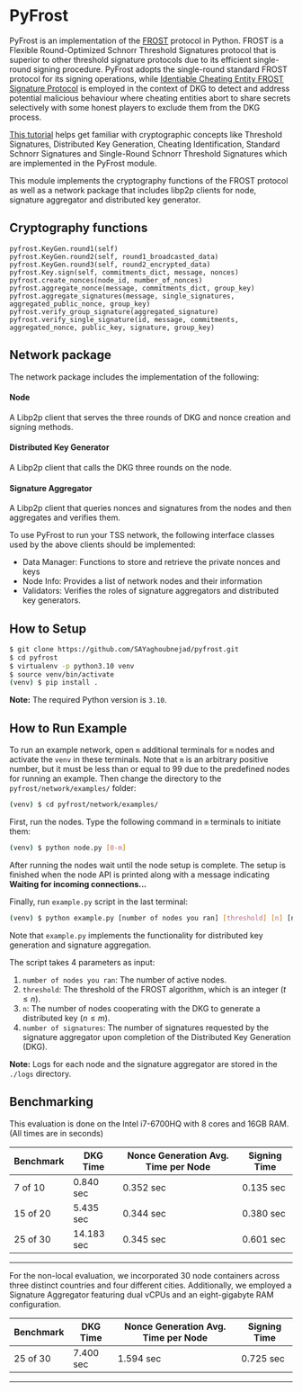 # PyFrost

PyFrost is an implementation of the [FROST](https://eprint.iacr.org/2020/852.pdf) protocol in Python. FROST is a Flexible Round-Optimized Schnorr Threshold Signatures protocol that is superior to other threshold signature protocols due to its efficient single-round signing procedure. PyFrost adopts the single-round standard FROST protocol for its signing operations, while [Identiable Cheating Entity FROST Signature Protocol](https://eprint.iacr.org/2021/1658.pdf) is employed in the context of DKG to detect and address potential malicious behaviour where cheating entities abort to share secrets selectively with some honest players to exclude them from the DKG process.

[This tutorial](https://github.com/SAYaghoubnejad/pyfrost/wiki/PyFrost-TSS-Protocl) helps get familiar with cryptographic concepts like Threshold Signatures, Distributed Key Generation, Cheating Identification, Standard Schnorr Signatures and Single-Round Schnorr Threshold Signatures which are implemented in the PyFrost module.

This module implements the cryptography functions of the FROST protocol as well as a network package that includes libp2p clients for node, signature aggregator and distributed key generator.

## Cryptography functions

```
pyfrost.KeyGen.round1(self)
pyfrost.KeyGen.round2(self, round1_broadcasted_data)
pyfrost.KeyGen.round3(self, round2_encrypted_data)
pyfrost.Key.sign(self, commitments_dict, message, nonces)
pyfrost.create_nonces(node_id, number_of_nonces)
pyfrost.aggregate_nonce(message, commitments_dict, group_key)
pyfrost.aggregate_signatures(message, single_signatures, aggregated_public_nonce, group_key)
pyfrost.verify_group_signature(aggregated_signature)
pyfrost.verify_single_signature(id, message, commitments, aggregated_nonce, public_key, signature, group_key)
```

## Network package

The network package includes the implementation of the following:

#### Node
A Libp2p client that serves the three rounds of DKG and nonce creation and signing methods.

#### Distributed Key Generator
A Libp2p client that calls the DKG three rounds on the node.

#### Signature Aggregator
A Libp2p client that queries nonces and signatures from the nodes and then aggregates and verifies them.

To use PyFrost to run your TSS network, the following interface classes used by the above clients should be implemented:
- Data Manager: Functions to store and retrieve the private nonces and keys 
- Node Info: Provides a list of network nodes and their information
- Validators: Verifies the roles of signature aggregators and distributed key generators.

## How to Setup

```bash
$ git clone https://github.com/SAYaghoubnejad/pyfrost.git
$ cd pyfrost
$ virtualenv -p python3.10 venv
$ source venv/bin/activate
(venv) $ pip install .
```

**Note:** The required Python version is `3.10`.

## How to Run Example

To run an example network, open `m` additional terminals for `m` nodes and activate the `venv` in these terminals. Note that `m` is an arbitrary positive number, but it must be less than or equal to 99 due to the predefined nodes for running an example. Then change the directory to the `pyfrost/network/examples/` folder:

```bash
(venv) $ cd pyfrost/network/examples/
```

First, run the nodes. Type the following command in `m` terminals to initiate them:

```bash
(venv) $ python node.py [0-m]
```

After running the nodes wait until the node setup is complete. The setup is finished when the node API is printed along with a message indicating **Waiting for incoming connections...**

Finally, run `example.py` script in the last terminal:

```bash
(venv) $ python example.py [number of nodes you ran] [threshold] [n] [number of signatures]
```

Note that `example.py` implements the functionality for distributed key generation and signature aggregation.

The script takes 4 parameters as input:

1. `number of nodes you ran`: The number of active nodes.
2. `threshold`: The threshold of the FROST algorithm, which is an integer ($t \leq n$).
3. `n`: The number of nodes cooperating with the DKG to generate a distributed key ($n \leq m$).
4. `number of signatures`: The number of signatures requested by the signature aggregator upon completion of the Distributed Key Generation (DKG).

**Note:** Logs for each node and the signature aggregator are stored in the `./logs` directory.

## Benchmarking

This evaluation is done on the Intel i7-6700HQ with 8 cores and 16GB RAM. (All times are in seconds)

| Benchmark                     | DKG Time | Nonce Generation Avg. Time per Node | Signing Time |
|-------------------------------|----------|-------------------------------------|--------------|
|  7 of 10                      | 0.840 sec| 0.352 sec                           | 0.135 sec    | 
| 15 of 20                      | 5.435 sec| 0.344 sec                           | 0.380 sec    |
| 25 of 30                      |14.183 sec| 0.345 sec                           | 0.601 sec    |

---

For the non-local evaluation, we incorporated 30 node containers across three distinct countries and four different cities. Additionally, we employed a Signature Aggregator featuring dual vCPUs and an eight-gigabyte RAM configuration.

| Benchmark                     | DKG Time | Nonce Generation Avg. Time per Node | Signing Time |
|-------------------------------|----------|-------------------------------------|--------------|
| 25 of 30                      | 7.400 sec| 1.594 sec                           | 0.725 sec    |

---
